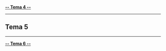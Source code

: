 [**-- Tema 4 --**](../Tema4)

----------------------------

## Tema 5

----------------------------

[**-- Tema 6 --**](../Tema6)
